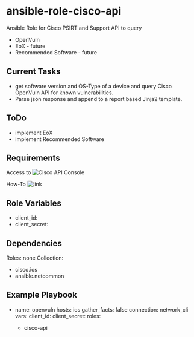 # ansible-role-cisco-api
Ansible Role for Cisco PSIRT and Support API to query

- OpenVuln
- EoX - future
- Recommended Software - future

## Current Tasks

- get software version and OS-Type of a device and query Cisco OpenVuln API for known vulnerabilities.
- Parse json response and append to a report based Jinja2 template.

## ToDo

- implement EoX
- implement Recommended Software

## Requirements

Access to ![Cisco API Console](https://apiconsole.cisco.com/)

How-To ![link](https://community.cisco.com/t5/services-documents/accessing-the-cisco-psirt-openvuln-api-using-curl/ta-p/3652897)

## Role Variables

- client_id: <your client id>
- client_secret: <your client secret>

## Dependencies

Roles: none
Collection:

- cisco.ios
- ansible.netcommon

## Example Playbook

- name: openvuln
  hosts: ios
  gather_facts: false
  connection: network_cli
  vars:
    client_id: <your client id>
    client_secret: <your client secret>
  roles:
    - cisco-api
